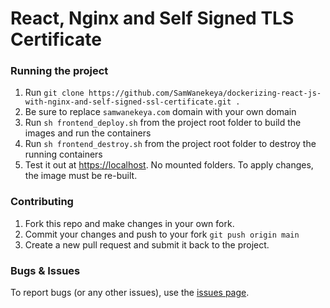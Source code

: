 # React, Nginx and Self Signed TLS Certificate

### Running the project
1. Run `git clone https://github.com/SamWanekeya/dockerizing-react-js-with-nginx-and-self-signed-ssl-certificate.git .`
2. Be sure to replace `samwanekeya.com` domain with your own domain
4. Run `sh frontend_deploy.sh` from the project root folder to build the images and run the containers
5. Run `sh frontend_destroy.sh` from the project root folder to destroy the running containers
6. Test it out at [https://localhost](https://localhost). No mounted folders. To apply changes, the image must be re-built.


### Contributing

1. Fork this repo and make changes in your own fork.
2. Commit your changes and push to your fork `git push origin main`
3. Create a new pull request and submit it back to the project.


### Bugs & Issues

To report bugs (or any other issues), use the [issues page](https://github.com/SamWanekeya/dockerizing-react-js-with-nginx-and-self-signed-ssl-certificate/issues).
